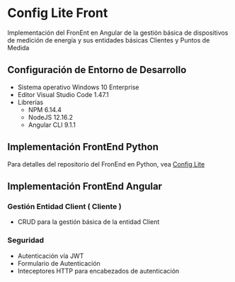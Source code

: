 # Config Lite Front
Implementación del FronEnt en Angular de la gestión básica de dispositivos de medición de energía y sus entidades básicas Clientes y Puntos de Medida

## Configuración de Entorno de Desarrollo
- Sistema operativo Windows 10 Enterprise
- Editor Visual Studio Code 1.47.1
- Librerías
  - NPM 6.14.4
  - NodeJS 12.16.2
  - Angular CLI 9.1.1

## Implementación FrontEnd Python

Para detalles del repositorio del FronEnd en Python, vea [Config Lite](https://github.com/jaiderh/configlite.git)

## Implementación FrontEnd Angular

### Gestión Entidad Client ( Cliente )

- CRUD para la gestión básica de la entidad Client

### Seguridad
- Autenticación vía JWT
- Formulario de Autenticación
- Inteceptores HTTP para encabezados de autenticación
